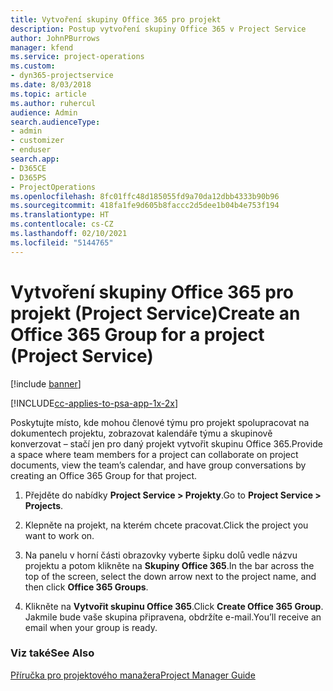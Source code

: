```yaml
---
title: Vytvoření skupiny Office 365 pro projekt
description: Postup vytvoření skupiny Office 365 v Project Service
author: JohnPBurrows
manager: kfend
ms.service: project-operations
ms.custom:
- dyn365-projectservice
ms.date: 8/03/2018
ms.topic: article
ms.author: ruhercul
audience: Admin
search.audienceType:
- admin
- customizer
- enduser
search.app:
- D365CE
- D365PS
- ProjectOperations
ms.openlocfilehash: 8fc01ffc48d185055fd9a70da12dbb4333b90b96
ms.sourcegitcommit: 418fa1fe9d605b8faccc2d5dee1b04b4e753f194
ms.translationtype: HT
ms.contentlocale: cs-CZ
ms.lasthandoff: 02/10/2021
ms.locfileid: "5144765"
---
```

# <a name="create-an-office-365-group-for-a-project-project-service"></a><span data-ttu-id="bb74d-103">Vytvoření skupiny Office 365 pro projekt (Project Service)</span><span class="sxs-lookup"><span data-stu-id="bb74d-103">Create an Office 365 Group for a project (Project Service)</span></span>

[!include [banner](../includes/psa-now-project-operations.md)]

[!INCLUDE[cc-applies-to-psa-app-1x-2x](../includes/cc-applies-to-psa-app-1x-2x.md)]

<span data-ttu-id="bb74d-104">Poskytujte místo, kde mohou členové týmu pro projekt spolupracovat na dokumentech projektu, zobrazovat kalendáře týmu a skupinově konverzovat – stačí jen pro daný projekt vytvořit skupinu Office 365.</span><span class="sxs-lookup"><span data-stu-id="bb74d-104">Provide a space where team members for a project can collaborate on project documents, view the team’s calendar, and have group conversations by creating an Office 365 Group for that project.</span></span>  
  
1.  <span data-ttu-id="bb74d-105">Přejděte do nabídky **Project Service > Projekty**.</span><span class="sxs-lookup"><span data-stu-id="bb74d-105">Go to **Project Service > Projects**.</span></span>  
  
2.  <span data-ttu-id="bb74d-106">Klepněte na projekt, na kterém chcete pracovat.</span><span class="sxs-lookup"><span data-stu-id="bb74d-106">Click the project you want to work on.</span></span>  
  
3.  <span data-ttu-id="bb74d-107">Na panelu v horní části obrazovky vyberte šipku dolů vedle názvu projektu a potom klikněte na **Skupiny Office 365**.</span><span class="sxs-lookup"><span data-stu-id="bb74d-107">In the bar across the top of the screen, select the down arrow next to the project name, and then click **Office 365 Groups**.</span></span>  
  
4.  <span data-ttu-id="bb74d-108">Klikněte na **Vytvořit skupinu Office 365**.</span><span class="sxs-lookup"><span data-stu-id="bb74d-108">Click **Create Office 365 Group**.</span></span> <span data-ttu-id="bb74d-109">Jakmile bude vaše skupina připravena, obdržíte e-mail.</span><span class="sxs-lookup"><span data-stu-id="bb74d-109">You’ll receive an email when your group is ready.</span></span>  
  
### <a name="see-also"></a><span data-ttu-id="bb74d-110">Viz také</span><span class="sxs-lookup"><span data-stu-id="bb74d-110">See Also</span></span>  
 [<span data-ttu-id="bb74d-111">Příručka pro projektového manažera</span><span class="sxs-lookup"><span data-stu-id="bb74d-111">Project Manager Guide</span></span>](../psa/project-manager-guide.md)

